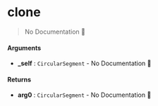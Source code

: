 # clone

> No Documentation 🚧

#### Arguments

- **\_self** : `CircularSegment` \- No Documentation 🚧

#### Returns

- **arg0** : `CircularSegment` \- No Documentation 🚧